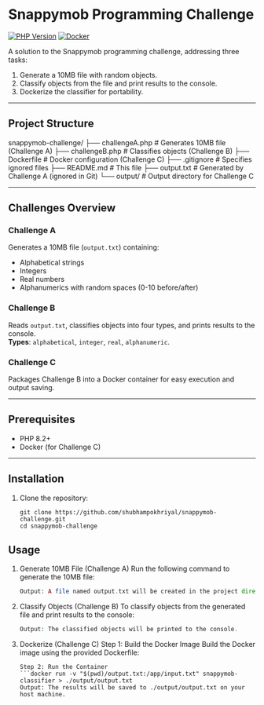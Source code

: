 # Snappymob Programming Challenge

[![PHP Version](https://img.shields.io/badge/PHP-8.2%2B-blue.svg)](https://php.net/)
[![Docker](https://img.shields.io/badge/Docker-✓-blue.svg)](https://docker.com)

A solution to the Snappymob programming challenge, addressing three tasks:
1. Generate a 10MB file with random objects.
2. Classify objects from the file and print results to the console.
3. Dockerize the classifier for portability.

---

## **Project Structure**

snappymob-challenge/
├── challengeA.php # Generates 10MB file (Challenge A)
├── challengeB.php # Classifies objects (Challenge B)
├── Dockerfile # Docker configuration (Challenge C)
├── .gitignore # Specifies ignored files
├── README.md # This file
├── output.txt # Generated by Challenge A (ignored in Git)
└── output/ # Output directory for Challenge C


---

## **Challenges Overview**

### **Challenge A**
Generates a 10MB file (`output.txt`) containing:
- Alphabetical strings
- Integers
- Real numbers
- Alphanumerics with random spaces (0-10 before/after)

### **Challenge B**
Reads `output.txt`, classifies objects into four types, and prints results to the console.  
**Types**: `alphabetical`, `integer`, `real`, `alphanumeric`.

### **Challenge C**
Packages Challenge B into a Docker container for easy execution and output saving.

---

## **Prerequisites**
- PHP 8.2+
- Docker (for Challenge C)

---

## **Installation**
1. Clone the repository:
   ```
   git clone https://github.com/shubhampokhriyal/snappymob-challenge.git
   cd snappymob-challenge

## **Usage**
1. Generate 10MB File (Challenge A)
   Run the following command to generate the 10MB file:
   ```php challengeA.php
   Output: A file named output.txt will be created in the project directory.

2. Classify Objects (Challenge B)
   To classify objects from the generated file and print results to the console:
   ```php challengeB.php output.txt
   Output: The classified objects will be printed to the console.

3. Dockerize (Challenge C)
   Step 1: Build the Docker Image
   Build the Docker image using the provided Dockerfile:
   ```docker build -t snappymob-classifier .
   Step 2: Run the Container
   ```docker run -v "$(pwd)/output.txt:/app/input.txt" snappymob-classifier > ./output/output.txt
   Output: The results will be saved to ./output/output.txt on your host machine.